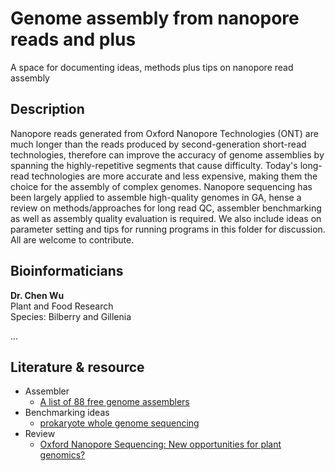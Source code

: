# Genome assembly from nanopore reads and plus

A space	for documenting	ideas, methods plus tips on nanopore read assembly

## Description
Nanopore reads generated from Oxford Nanopore Technologies (ONT) are much longer than the reads produced by second-generation short-read technologies, therefore can improve the accuracy of genome assemblies by spanning the highly-repetitive segments that cause difficulty. Today's long-read technologies are more accurate and less expensive, making them the choice for the assembly of complex genomes. Nanopore sequencing has been largely applied to assemble high-quality genomes in GA, hense a review on methods/approaches for long read QC, assembler benchmarking as well as assembly quality evaluation is required. We also include ideas on parameter setting and tips for running programs in this folder for discussion. All are welcome to contribute. 

## Bioinformaticians
**Dr. Chen Wu**<BR>
Plant and Food Research<BR>
Species: Bilberry and Gillenia

...

## Literature & resource
* Assembler
    * [A list of 88 free genome assemblers](https://bioinformaticshome.com/tools/wga/wga.html)
* Benchmarking ideas
    * [prokaryote whole genome sequencing](https://github.com/rrwick/Long-read-assembler-comparison)
* Review
    * [Oxford Nanopore Sequencing: New opportunities for plant genomics?](https://academic.oup.com/jxb/advance-article/doi/10.1093/jxb/eraa263/5847836)
